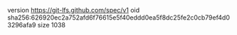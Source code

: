 version https://git-lfs.github.com/spec/v1
oid sha256:626920ec2a752afd6f76615e5f40eddd0ea5f8dc25fe2c0cb79ef4d03296afa9
size 1038
